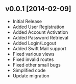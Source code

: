 v0.0.1 [2014-02-09]
-------------------

- Initial Release
- Added User Registration
- Added Account Activation
- Added Password Retrieval
- Added Login/Logout
- Added Swift Mail support
- Fixed various views
- Fixed invalid routes
- Fixed other small bugs
- Simplified code
- Update migration
